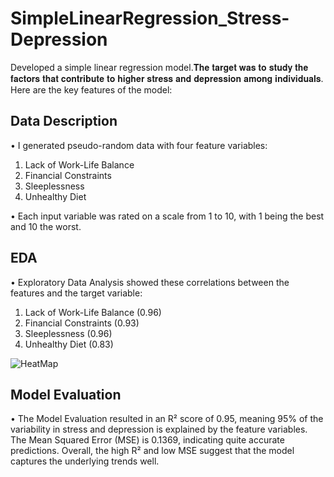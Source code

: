# SimpleLinearRegression_Stress-Depression

Developed a simple linear regression model.𝐓𝐡𝐞 𝐭𝐚𝐫𝐠𝐞𝐭 𝐰𝐚𝐬 𝐭𝐨 𝐬𝐭𝐮𝐝𝐲 𝐭𝐡𝐞 𝐟𝐚𝐜𝐭𝐨𝐫𝐬 𝐭𝐡𝐚𝐭 𝐜𝐨𝐧𝐭𝐫𝐢𝐛𝐮𝐭𝐞 𝐭𝐨 𝐡𝐢𝐠𝐡𝐞𝐫 𝐬𝐭𝐫𝐞𝐬𝐬 𝐚𝐧𝐝 𝐝𝐞𝐩𝐫𝐞𝐬𝐬𝐢𝐨𝐧 𝐚𝐦𝐨𝐧𝐠 𝐢𝐧𝐝𝐢𝐯𝐢𝐝𝐮𝐚𝐥𝐬.
Here are the key features of the model:

## Data Description
• I generated pseudo-random data with four feature variables:
  1. Lack of Work-Life Balance
  2. Financial Constraints
  3. Sleeplessness
  4. Unhealthy Diet

• Each input variable was rated on a scale from 1 to 10, with 1 being the best and 10 the worst.

## EDA
• Exploratory Data Analysis showed these correlations between the features and the target variable:
  1. Lack of Work-Life Balance (0.96)
  2. Financial Constraints (0.93)
  3. Sleeplessness (0.96)
  4. Unhealthy Diet (0.83)

![HeatMap](https://github.com/user-attachments/assets/46e8c4f2-b994-4ce9-a22a-2c216c9547c3)


## Model Evaluation
• The Model Evaluation resulted in an R² score of 0.95, meaning 95% of the variability in stress and depression is explained by the feature variables. The Mean Squared Error (MSE) is 0.1369, indicating quite accurate predictions.
Overall, the high R² and low MSE suggest that the model captures the underlying trends well.
